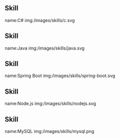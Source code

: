 ## Skill
name:C#
img:/images/skills/c.svg

## Skill
name:Java
img:/images/skills/java.svg

## Skill
name:Spring Boot
img:/images/skills/spring-boot.svg

## Skill
name:Node.js
img:/images/skills/nodejs.svg

## Skill
name:MySQL
img:/images/skills/mysql.png